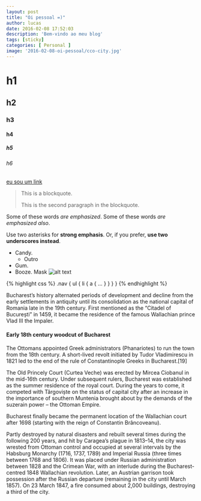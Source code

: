 ```yaml
---
layout: post
title: "Oi pessoal =)"
author: lucas
date: 2016-02-08 17:52:03
description: 'Bem-vindo ao meu blog'
tags: [sticky]
categories: [ Personal ]
image: '2016-02-08-oi-pessoal/cco-city.jpg'
---
```


# h1

## h2

### h3

#### h4

##### h5

###### h6

[eu sou um link](#vou)

> This is a blockquote.
> 
> This is the second paragraph in the blockquote.

Some of these words *are emphasized*.
Some of these words _are emphasized also_.

Use two asterisks for **strong emphasis**.
Or, if you prefer, __use two underscores instead__.

- Candy.
	+ Outro
- Gum.
- Booze.
Mask
![alt text](/path/to/img.jpg "Title")

{% highlight css %}
.nav {
    ul {
        li {
            a { 
                ...
            }
        }
    }
}
{% endhighlight %}

Bucharest’s history alternated periods of development and decline from the early settlements in antiquity until its consolidation as the national capital of Romania late in the 19th century. First mentioned as the “Citadel of București” in 1459, it became the residence of the famous Wallachian prince Vlad III the Impaler.

#### Early 18th century woodcut of Bucharest

The Ottomans appointed Greek administrators (Phanariotes) to run the town from the 18th century. A short-lived revolt initiated by Tudor Vladimirescu in 1821 led to the end of the rule of Constantinople Greeks in Bucharest.[19]

The Old Princely Court (Curtea Veche) was erected by Mircea Ciobanul in the mid-16th century. Under subsequent rulers, Bucharest was established as the summer residence of the royal court. During the years to come, it competed with Târgoviște on the status of capital city after an increase in the importance of southern Muntenia brought about by the demands of the suzerain power – the Ottoman Empire.

Bucharest finally became the permanent location of the Wallachian court after 1698 (starting with the reign of Constantin Brâncoveanu).

Partly destroyed by natural disasters and rebuilt several times during the following 200 years, and hit by Caragea’s plague in 1813–14, the city was wrested from Ottoman control and occupied at several intervals by the Habsburg Monarchy (1716, 1737, 1789) and Imperial Russia (three times between 1768 and 1806). It was placed under Russian administration between 1828 and the Crimean War, with an interlude during the Bucharest-centred 1848 Wallachian revolution. Later, an Austrian garrison took possession after the Russian departure (remaining in the city until March 1857). On 23 March 1847, a fire consumed about 2,000 buildings, destroying a third of the city.